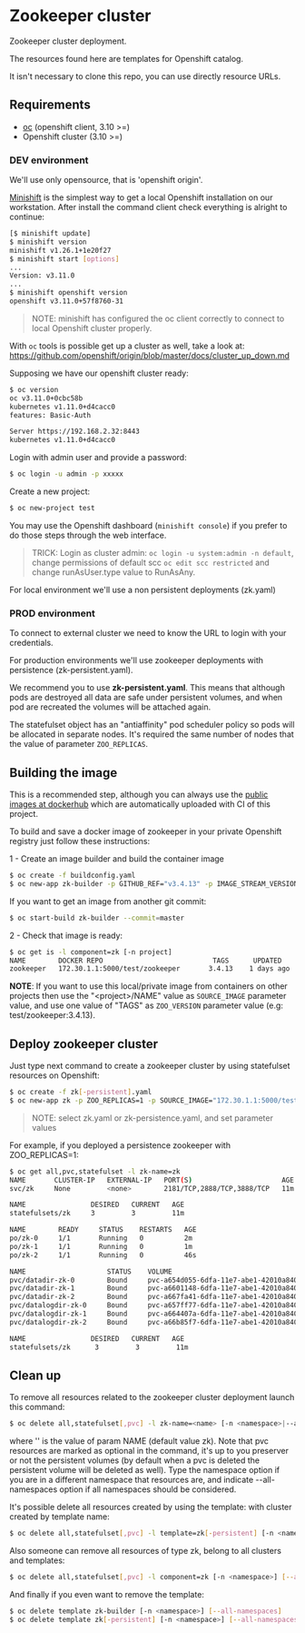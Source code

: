# Zookeeper cluster

Zookeeper cluster deployment.

The resources found here are templates for Openshift catalog.

It isn't necessary to clone this repo, you can use directly resource URLs.

## Requirements

- [oc](https://github.com/openshift/origin/releases) (openshift client, 3.10 \>=)
- Openshift cluster (3.10 \>=)

### DEV environment

We'll use only opensource, that is 'openshift origin'.

[Minishift](https://github.com/minishift/minishift) is the simplest way to get a local Openshift installation on our workstation.
After install the command client check everything is alright to continue:

```bash
[$ minishift update]
$ minishift version
minishift v1.26.1+1e20f27
$ minishift start [options]
...
Version: v3.11.0
...
$ minishift openshift version
openshift v3.11.0+57f8760-31
```
>NOTE: minishift has configured the oc client correctly to connect to local Openshift cluster properly.

With `oc` tools is possible get up a cluster as well, take a look at: https://github.com/openshift/origin/blob/master/docs/cluster_up_down.md

Supposing we have our openshift cluster ready:

```bash
$ oc version
oc v3.11.0+0cbc58b
kubernetes v1.11.0+d4cacc0
features: Basic-Auth

Server https://192.168.2.32:8443
kubernetes v1.11.0+d4cacc0
```

Login with admin user and provide a password:

```bash
$ oc login -u admin -p xxxxx
```

Create a new project:

```bash
$ oc new-project test 
```

You may use the Openshift dashboard (`minishift console`) if you prefer to do those steps through the web interface.

> TRICK: Login as cluster admin: `oc login -u system:admin -n default`,
 change permissions of default scc `oc edit scc restricted` and change runAsUser.type value to RunAsAny.
 

For local environment we'll use a non persistent deployments (zk.yaml)

### PROD environment

To connect to external cluster we need to know the URL to login with your credentials.

For production environments we'll use zookeeper deployments with persistence (zk-persistent.yaml).

We recommend you to use **zk-persistent.yaml**.
This means that although pods are destroyed all data are safe under persistent volumes, and when pod are recreated the volumes will be attached again.

The statefulset object has an "antiaffinity" pod scheduler policy so pods will be allocated in separate nodes.
It's required the same number of nodes that the value of parameter `ZOO_REPLICAS`.

## Building the image

This is a recommended step, although you can always use the [public images at dockerhub](https://hub.docker.com/r/engapa/zookeeper) which are automatically uploaded with CI of this project.

To build and save a docker image of zookeeper in your private Openshift registry just follow these instructions:

1 - Create an image builder and build the container image

```bash
$ oc create -f buildconfig.yaml
$ oc new-app zk-builder -p GITHUB_REF="v3.4.13" -p IMAGE_STREAM_VERSION="3.4.13"
```

If you want to get an image from another git commit:

```bash
$ oc start-build zk-builder --commit=master
```

2 - Check that image is ready:

```bash
$ oc get is -l component=zk [-n project]
NAME        DOCKER REPO                           TAGS      UPDATED
zookeeper   172.30.1.1:5000/test/zookeeper       3.4.13    1 days ago
```

**NOTE**: If you want to use this local/private image from containers on other projects then use the "\<project\>/NAME" value as `SOURCE_IMAGE` parameter value, and use one value of "TAGS" as `ZOO_VERSION` parameter value (e.g: test/zookeeper:3.4.13).

## Deploy zookeeper cluster

Just type next command to create a zookeeper cluster by using statefulset resources on Openshift:

```bash
$ oc create -f zk[-persistent].yaml
$ oc new-app zk -p ZOO_REPLICAS=1 -p SOURCE_IMAGE="172.30.1.1:5000/test/zookeeper" -p ZOO_VERSION="3.4.13"
```
> NOTE: select zk.yaml or zk-persistence.yaml, and set parameter values

For example, if you deployed a persistence zookeeper with ZOO_REPLICAS=1:

```bash
$ oc get all,pvc,statefulset -l zk-name=zk
NAME       CLUSTER-IP   EXTERNAL-IP   PORT(S)                      AGE
svc/zk     None         <none>        2181/TCP,2888/TCP,3888/TCP   11m

NAME                DESIRED   CURRENT   AGE
statefulsets/zk     3         3         11m

NAME        READY     STATUS    RESTARTS   AGE
po/zk-0     1/1       Running   0          2m
po/zk-1     1/1       Running   0          1m
po/zk-2     1/1       Running   0          46s

NAME                    STATUS    VOLUME                                     CAPACITY   ACCESSMODES   AGE
pvc/datadir-zk-0        Bound     pvc-a654d055-6dfa-11e7-abe1-42010a840002   1Gi        RWO           11m
pvc/datadir-zk-1        Bound     pvc-a6601148-6dfa-11e7-abe1-42010a840002   1Gi        RWO           11m
pvc/datadir-zk-2        Bound     pvc-a667fa41-6dfa-11e7-abe1-42010a840002   1Gi        RWO           11m
pvc/datalogdir-zk-0     Bound     pvc-a657ff77-6dfa-11e7-abe1-42010a840002   1Gi        RWO           11m
pvc/datalogdir-zk-1     Bound     pvc-a664407a-6dfa-11e7-abe1-42010a840002   1Gi        RWO           11m
pvc/datalogdir-zk-2     Bound     pvc-a66b85f7-6dfa-11e7-abe1-42010a840002   1Gi        RWO           11m

NAME                DESIRED   CURRENT   AGE
statefulsets/zk      3         3         11m
```

## Clean up

To remove all resources related to the zookeeper cluster deployment launch this command:

```bash
$ oc delete all,statefulset[,pvc] -l zk-name=<name> [-n <namespace>|--all-namespaces]
```
where '<name>' is the value of param NAME (default value zk). Note that pvc resources are marked as optional in the command,
it's up to you preserver or not the persistent volumes (by default when a pvc is deleted the persistent volume will be deleted as well).
Type the namespace option if you are in a different namespace that resources are, and indicate --all-namespaces option if all namespaces should be considered.

It's possible delete all resources created by using the template:
with cluster created by template name:

```bash
$ oc delete all,statefulset[,pvc] -l template=zk[-persistent] [-n <namespace>] [--all-namespaces]
```

Also someone can remove all resources of type zk, belong to all clusters and templates:

```bash
$ oc delete all,statefulset[,pvc] -l component=zk [-n <namespace>] [--all-namespaces]
```

And finally if you even want to remove the template:

```bash
$ oc delete template zk-builder [-n <namespace>] [--all-namespaces]
$ oc delete template zk[-persistent] [-n <namespace>] [--all-namespaces]
```
